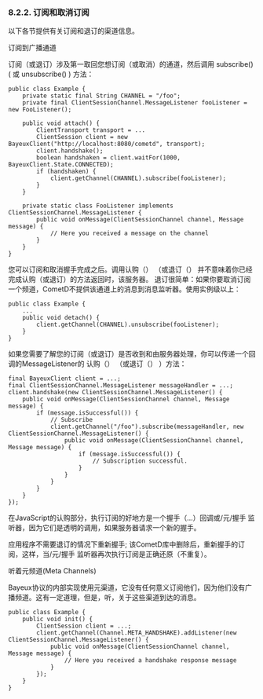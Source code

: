 ### 8.2.2. 订阅和取消订阅
以下各节提供有关订阅和退订的渠道信息。

订阅到广播通道

订阅（或退订）涉及第一取回您想订阅（或取消）的通道，然后调用 subscribe() ( 或 unsubscribe() ) 方法：

    public class Example {
        private static final String CHANNEL = "/foo";
        private final ClientSessionChannel.MessageListener fooListener = new FooListener();

        public void attach() {
            ClientTransport transport = ...
            ClientSession client = new BayeuxClient("http://localhost:8080/cometd", transport);
            client.handshake();
            boolean handshaken = client.waitFor(1000, BayeuxClient.State.CONNECTED);
            if (handshaken) {
                client.getChannel(CHANNEL).subscribe(fooListener);
            }
        }
    
        private static class FooListener implements ClientSessionChannel.MessageListener {
            public void onMessage(ClientSessionChannel channel, Message message) {
                // Here you received a message on the channel
            }
        }
    }

您可以订阅和取消握手完成之后。调用认购（） （或退订（） 并不意味着你已经完成认购（或退订）的方法返回时，该服务器。
退订很简单：如果你要取消订阅一个频道，CometD不提供该通道上的消息到消息监听器。使用实例级以上：

    public class Example {
        ...
        public void detach() {
            client.getChannel(CHANNEL).unsubscribe(fooListener);
        }
    }

如果您需要了解您的订阅（或退订）是否收到和由服务器处理，你可以传递一个回调的MessageListener的 认购（） （或退订（） ）方法：

    final BayeuxClient client = ...;
    final ClientSessionChannel.MessageListener messageHandler = ...;
    client.handshake(new ClientSessionChannel.MessageListener() {
        public void onMessage(ClientSessionChannel channel, Message message) {
            if (message.isSuccessful()) {
                // Subscribe
                client.getChannel("/foo").subscribe(messageHandler, new ClientSessionChannel.MessageListener() {
                    public void onMessage(ClientSessionChannel channel, Message message) {
                        if (message.isSuccessful()) {
                            // Subscription successful.
                        }
                    }
                }
            }
        }
    });

在JavaScript的认购部分，执行订阅的好地方是一个握手（...）回调或/元/握手 监听器，因为它们是透明的调用，如果服务器请求一个新的握手。

应用程序不需要退订的情况下重新握手; 该CometD库中删除后，重新握手的订阅，这样，当/元/握手 监听器再次执行订阅是正确还原（不重复）。

听着元频道(Meta Channels)

Bayeux协议的内部实现使用元渠道，它没有任何意义订阅他们，因为他们没有广播频道。这有一定道理，但是，听，关于这些渠道到达的消息。

    public class Example {
        public void init() {
            ClientSession client = ...;
            client.getChannel(Channel.META_HANDSHAKE).addListener(new ClientSessionChannel.MessageListener() {
                public void onMessage(ClientSessionChannel channel, Message message) {
                    // Here you received a handshake response message
                }
            });
        }
    }

